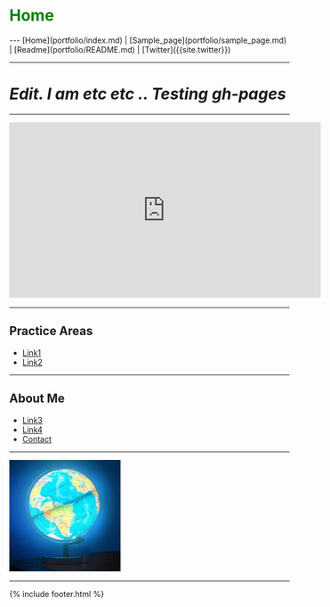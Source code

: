 <h1 style="color:green; font-size:2em">Home</h1>
---
[Home](portfolio/index.md) | [Sample_page](portfolio/sample_page.md) | [Readme](portfolio/README.md) | [Twitter]({{site.twitter}})

---
# <i>Edit. I am etc etc .. Testing gh-pages</i>

---

<iframe width="560" height="315" src="https://www.youtube.com/embed/watch?list=PL5P8TinruTgMH1AIL-GyzymdGCfG6pUQd&v=HYzaJvq9hm8" frameborder="0" allow="autoplay; encrypted-media" allowfullscreen></iframe>
  
---

## Practice Areas
- [ Link1 ](#link1)<br>
- [ Link2 ](#link2)<br>

---

## About Me
- [ Link3 ](#link3)<br>
- [ Link4 ](#link4)<br>
- [ Contact ](#contact)<br>

---

![Link](images/logo.png)

---

{% include footer.html %}
